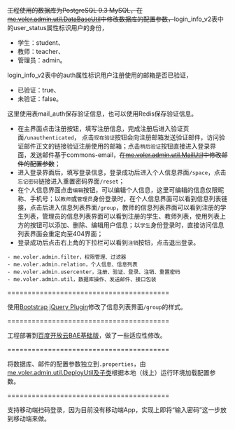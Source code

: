 <del>工程使用的数据库为PostgreSQL 9.3 MySQL，在[me.voler.admin.util.DataBaseUtil](https://github.com/jemoii/je-admin/blob/master/src/main/java/me/voler/admin/util/DataBaseUtil.java)中修改数据库的配置参数，</del>login_info_v2表中的user_status属性标识用户的身份，

- 学生：student、
- 教师：teacher、
- 管理员：admin。

login_info_v2表中的auth属性标识用户注册使用的邮箱是否已验证，

- 已验证：true、
- 未验证：false。

这里使用表mail_auth保存验证信息，也可以使用Redis保存验证信息。

- 在主界面点击注册按钮，填写注册信息，完成注册后进入验证页面`/unauthenticated`，
点击`现在验证`按钮会向注册邮箱发送验证邮件，访问验证邮件正文的链接验证注册使用的邮箱；点击`稍后验证`按钮直接进入登录界面，发送邮件基于commons-email，<del>在[me.voler.admin.util.MailUtil](https://github.com/jemoii/je-admin/blob/master/src/main/java/me/voler/admin/util/MailUtil.java)中修改邮件的配置参数</del>；
- 进入登录界面后，填写登录信息，登录成功后进入个人信息界面`/space`，点击`忘记密码`链接进入重置密码界面`/reset`；
- 在个人信息界面点击`编辑`按钮，可以编辑个人信息，这里可编辑的信息仅限昵称、手机号；以`教师`或`管理员`身份登录时，在个人信息界面可以看到信息列表链接，点击后进入信息列表界面`/group`，教师的信息列表界面可以看到注册的学生列表，管理员的信息列表界面可以看到注册的学生、教师列表，使用列表上方的按钮可以添加、删除、编辑用户信息；以`学生`身份登录时，直接访问信息列表界面会重定向至404界面；
- 登录成功后点击右上角的下拉栏可以看到`注销`按钮，点击退出登录。

```
- me.voler.admin.filter，权限管理、过滤器
- me.voler.admin.relation，个人信息、信息列表
- me.voler.admin.usercenter，注册、验证、登录、注销、重置密码
- me.voler.admin.util，数据库操作、发送邮件、接口包装
```

========================================

使用[Bootstrap jQuery Plugin](http://bootstrap.ourjs.com/)修改了信息列表界面`/group`的样式。

========================================

工程部署到[百度开放云BAE基础版](http://duapp.voler.me/jeadmin/)，做了一些适应性修改。

========================================

将数据库、邮件的配置参数独立到`.properties`，由[me.voler.admin.util.DeployUtil及子类](https://github.com/jemoii/je-admin/blob/master/src/main/java/me/voler/admin/util/DeployUtil.java)根据本地（线上）运行环境加载配置参数。

========================================

支持移动端扫码登录，因为目前没有移动端App，实现上即将“输入密码”这一步放到移动端来做。